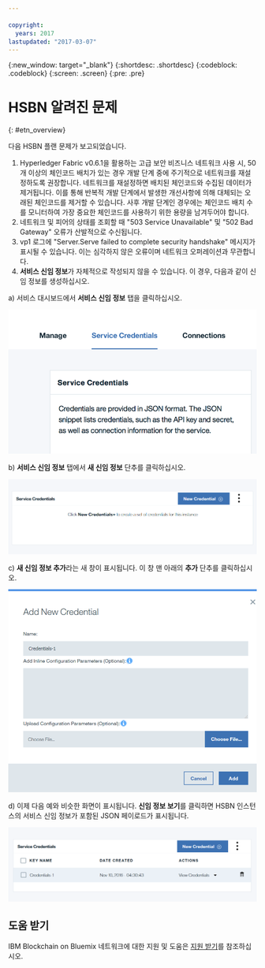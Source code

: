 ```yaml
---

copyright:
  years: 2017
lastupdated: "2017-03-07"
---
```


{:new_window: target="_blank"}
{:shortdesc: .shortdesc}
{:codeblock: .codeblock}
{:screen: .screen}
{:pre: .pre}


# HSBN 알려진 문제
{: #etn_overview}



다음 HSBN 플랜 문제가 보고되었습니다. 

1. Hyperledger Fabric v0.6.1을 활용하는 고급 보안 비즈니스 네트워크 사용 시, 50개 이상의 체인코드 배치가 있는 경우 개발 단계 중에 주기적으로 네트워크를 재설정하도록 권장합니다. 네트워크를 재설정하면 배치된 체인코드와 수집된 데이터가 제거됩니다. 이를 통해 반복적 개발 단계에서 발생한 개선사항에 의해 대체되는 오래된 체인코드를 제거할 수 있습니다. 사후 개발 단계인 경우에는 체인코드 배치 수를 모니터하여 가장 중요한 체인코드를 사용하기 위한 용량을 남겨두어야 합니다. 
2. 네트워크 및 피어의 상태를 조회할 때 "503 Service Unavailable" 및 "502 Bad Gateway" 오류가 산발적으로 수신됩니다. 
3. vp1 로그에 "Server.Serve failed to complete security handshake" 메시지가 표시될 수 있습니다. 이는 심각하지 않은 오류이며 네트워크 오퍼레이션과 무관합니다. 
4. **서비스 신임 정보**가 자체적으로 작성되지 않을 수 있습니다. 이 경우, 다음과 같이 신임 정보를 생성하십시오. 

 a) 서비스 대시보드에서 **서비스 신임 정보** 탭을 클릭하십시오.

  ![서비스 신임 정보 HSBN](images/hsbn.png "서비스 신임 정보 HSBN")

 b) **서비스 신임 정보** 탭에서 **새 신임 정보** 단추를 클릭하십시오.

  ![새 신임 정보 HSBN](images/hsbn1.png "새 신임 정보 HSBN")

c) **새 신임 정보 추가**라는 새 창이 표시됩니다. 이 창 맨 아래의 **추가** 단추를 클릭하십시오. 

  ![새 신임 정보 추가 HSBN](images/hsbn2.png "새 신임 정보 추가 HSBN")

 d) 이제 다음 예와 비슷한 화면이 표시됩니다. **신임 정보 보기**를 클릭하면 HSBN 인스턴스의 서비스 신임 정보가 포함된 JSON 페이로드가 표시됩니다.   

  ![신임 정보 생성 HSBN](images/hsbn3.png "신임 정보 생성")


## 도움 받기

IBM Blockchain on Bluemix 네트워크에 대한 지원 및 도움은 [지원 받기](ibmblockchain_support.html)를 참조하십시오.
